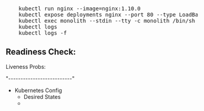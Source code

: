 
<pre>
    kubectl run nginx --image=nginx:1.10.0
    kubectl expose deployments nginx --port 80 --type LoadBalancer
    kubectl exec monolith --stdin --tty -c monolith /bin/sh
    kubectl logs <pod_name>
    kubectl logs -f <pod_name>
</pre>


Readiness Check:
- 

Liveness Probs:


"--------------------------"

- Kubernetes Config
  - Desired States
  - 
